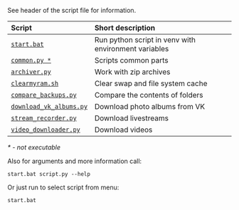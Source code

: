 See header of the script file for information.

| Script                                           | Short description                                    |
| :---                                             | :---                                                 |
| [`start.bat`](start.bat)                         | Run python script in venv with environment variables |
| [`common.py *`](common.py)                       | Scripts common parts                                 |
| [`archiver.py`](archiver.py)                     | Work with zip archives                               |
| [`clearmyram.sh`](clearmyram.sh)                 | Clear swap and file system cache                     |
| [`compare_backups.py`](compare_backups.py)       | Compare the contents of folders                      |
| [`download_vk_albums.py`](download_vk_albums.py) | Download photo albums from VK                        |
| [`stream_recorder.py`](stream_recorder.py)       | Download livestreams                                 |
| [`video_downloader.py`](video_downloader.py)     | Download videos                                      |

*\* - not executable*

Also for arguments and more information call:
```
start.bat script.py --help
```

Or just run to select script from menu:
```
start.bat
```
